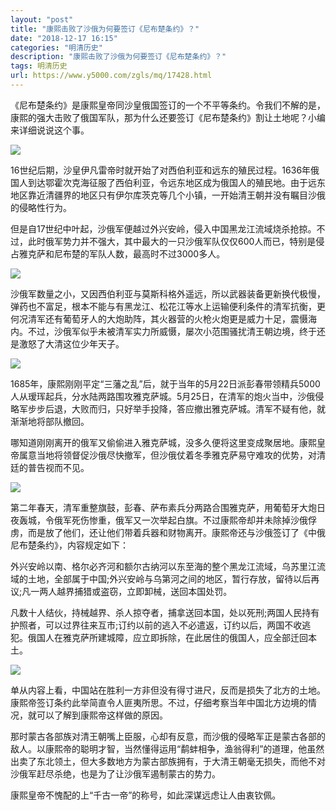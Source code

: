 ```yaml
---
layout: "post"
title: "康熙击败了沙俄为何要签订《尼布楚条约》？"
date: "2018-12-17 16:15"
categories: "明清历史"
description: "康熙击败了沙俄为何要签订《尼布楚条约》？"
tags: 明清历史
url: https://www.y5000.com/zgls/mq/17428.html
---
```






《尼布楚条约》是康熙皇帝同沙皇俄国签订的一个不平等条约。令我们不解的是，康熙的强大击败了俄国军队，那为什么还要签订《尼布楚条约》割让土地呢？小编来详细说说这个事。

![](https://img.y5000.com/uploads/allimg/170317/8-1F31GJ240412.jpg)

16世纪后期，沙皇伊凡雷帝时就开始了对西伯利亚和远东的殖民过程。1636年俄国人到达鄂霍次克海征服了西伯利亚，令远东地区成为俄国人的殖民地。由于远东地区靠近清疆界的地区只有伊尔库茨克等几个小镇，一开始清王朝并没有瞩目沙俄的侵略性行为。

但是自17世纪中叶起，沙俄军便越过外兴安岭，侵入中国黑龙江流域烧杀抢掠。不过，此时俄军势力并不强大，其中最大的一只沙俄军队仅仅600人而已，特别是侵占雅克萨和尼布楚的军队人数，最高时不过3000多人。

![](https://img.y5000.com/uploads/allimg/170317/8-1F31GJ254L6.jpg)

沙俄军数量之小，又因西伯利亚与莫斯科格外遥远，所以武器装备更新换代极慢，弹药也不富足，根本不能与有黑龙江、松花江等水上运输便利条件的清军抗衡，更何况清军还有葡萄牙人的大炮助阵，其火器营的火枪火炮更是威力十足，震慑海内。不过，沙俄军似乎未被清军实力所威慑，屡次小范围骚扰清王朝边境，终于还是激怒了大清这位少年天子。

![](https://img.y5000.com/uploads/allimg/170317/8-1F31GJ340422.jpg)

1685年，康熙刚刚平定“三藩之乱”后，就于当年的5月22日派彭春带领精兵5000人从瑷珲起兵，分水陆两路围攻雅克萨城。5月25日，在清军的炮火当中，沙俄侵略军步步后退，大败而归，只好举手投降，答应撤出雅克萨城。清军不疑有他，就渐渐地将部队撤回。

哪知道刚刚离开的俄军又偷偷进入雅克萨城，没多久便将这里变成聚居地。康熙皇帝属意当地将领督促沙俄尽快撤军，但沙俄仗着冬季雅克萨易守难攻的优势，对清廷的普告视而不见。

![](https://img.y5000.com/uploads/allimg/170317/8-1F31GJ3543L.jpg)

第二年春天，清军重整旗鼓，彭春、萨布素兵分两路合围雅克萨，用葡萄牙大炮日夜轰城，令俄军死伤惨重，俄军又一次举起白旗。不过康熙帝却并未除掉沙俄俘虏，而是放了他们，还让他们带着兵器和财物离开。康熙帝还与沙俄签订了《中俄尼布楚条约》，内容规定如下：

外兴安岭以南、格尔必齐河和额尔古纳河以东至海的整个黑龙江流域，乌苏里江流域的土地，全部属于中国;外兴安岭与乌第河之间的地区，暂行存放，留待以后再议;凡一两人越界捕猎或盗窃，立即卸械，送回本国处罚。

凡数十人结伙，持械越界、杀人掠夺者，捕拿送回本国，处以死刑;两国人民持有护照者，可以过界往来互市;订约以前的逃入不必遣返，订约以后，两国不收逃犯。俄国人在雅克萨所建城障，应立即拆除，在此居住的俄国人，应全部迁回本土。

![](https://img.y5000.com/uploads/allimg/170317/8-1F31GJ40Y01.jpg)

单从内容上看，中国站在胜利一方非但没有得寸进尺，反而是损失了北方的土地。康熙帝签订条约此举简直令人匪夷所思。不过，仔细考察当年中国北方边境的情况，就可以了解到康熙帝这样做的原因。

那时蒙古各部族对清王朝嘴上臣服，心却有反意，而沙俄的侵略军正是蒙古各部的敌人。以康熙帝的聪明才智，当然懂得运用“鹬蚌相争，渔翁得利”的道理，他虽然出卖了东北领土，但大多数地方为蒙古部族拥有，于大清王朝毫无损失，而他不对沙俄军赶尽杀绝，也是为了让沙俄军遏制蒙古的势力。

康熙皇帝不愧配的上“千古一帝”的称号，如此深谋远虑让人由衷钦佩。
